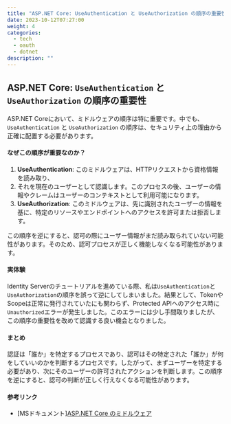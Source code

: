 ```yaml
---
title: "ASP.NET Core: UseAuthentication と UseAuthorization の順序の重要性"
date: 2023-10-12T07:27:00
weight: 4
categories:
  - tech
  - oauth
  - dotnet
description: ""
---
```


## ASP.NET Core: `UseAuthentication` と `UseAuthorization` の順序の重要性

ASP.NET Coreにおいて、ミドルウェアの順序は特に重要です。中でも、`UseAuthentication`
と `UseAuthorization` の順序は、セキュリティ上の理由から正確に配置する必要があります。

#### なぜこの順序が重要なのか？

1. **UseAuthentication**: このミドルウェアは、HTTPリクエストから資格情報を読み取り、
2. それを現在のユーザーとして認識します。このプロセスの後、ユーザーの情報やクレームはユーザーのコンテキストとして利用可能になります。
3. **UseAuthorization**: このミドルウェアは、先に識別されたユーザーの情報を基に、特定のリソースやエンドポイントへのアクセスを許可または拒否します。

この順序を逆にすると、認可の際にユーザー情報がまだ読み取られていない可能性があります。そのため、認可プロセスが正しく機能しなくなる可能性があります。

#### 実体験

Identity Serverのチュートリアルを進めている際、私は`UseAuthentication`と`UseAuthorization`の順序を誤って逆にしてしまいました。結果として、TokenやScopeは正常に発行されていたにも関わらず、Protected APIへのアクセス時に`Unauthorized`エラーが発生しました。このエラーには少し手間取りましたが、この順序の重要性を改めて認識する良い機会となりました。

#### まとめ

認証は「誰か」を特定するプロセスであり、認可はその特定された「誰か」が何をしていいのかを判断するプロセスです。したがって、まずユーザーを特定する必要があり、次にそのユーザーの許可されたアクションを判断します。この順序を逆にすると、認可の判断が正しく行えなくなる可能性があります。

#### 参考リンク

- [MSドキュメント][ASP.NET Core のミドルウェア](https://learn.microsoft.com/ja-jp/aspnet/core/fundamentals/middleware)
